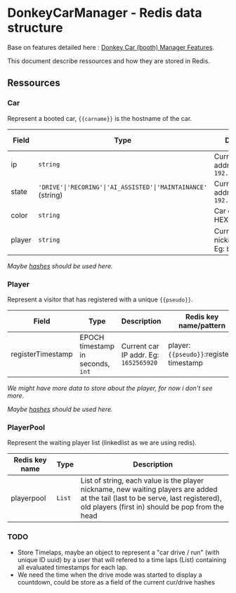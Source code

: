 # DonkeyCarManager - Redis data structure

Base on features detailed here : [Donkey Car (booth) Manager Features](./redis-data-structure.md).

This document describe ressources and how they are stored in Redis.

## Ressources

### Car

Represent a booted car, `{{carname}}` is the hostname of the car.

| Field | Type | Description | Redis key name/pattern |
|--- |--- |--- |--- |
| ip | `string` | Current car IP addr. Eg: `192.168.1.200` | car:`{{carname}}`:ip |
| state | `'DRIVE'\|'RECORING'\|'AI_ASSISTED'\|'MAINTAINANCE'` (string) | Current car IP addr. Eg: `192.168.1.200` | car:`{{carname}}`:state |
| color | `string` | Car color code HEX. Eg: `FF0000` | car:`{{carname}}`:color |
| player | `string` | Current player nickname/pseudo. Eg: `benvii` | car:`{{carname}}`:player |

*Maybe [hashes](https://redis.io/docs/manual/data-types/data-types-tutorial/#hashes) should be used here.*


### Player

Represent a visitor that has registered with a unique `{{pseudo}}`.

| Field | Type | Description | Redis key name/pattern |
|--- |--- |--- |--- |
| registerTimestamp | EPOCH timestamp in seconds, `int` | Current car IP addr. Eg: `1652565920` | player:`{{pseudo}}`:register-timestamp |

*We might have more data to store about the player, for now i don't see more*.

*Maybe [hashes](https://redis.io/docs/manual/data-types/data-types-tutorial/#hashes) should be used here.*


### PlayerPool

Represent the waiting player list (linkedlist as we are using redis).

| Redis key name | Type | Description |
|--- |--- |--- | 
| playerpool | `List` | List of string, each value is the player nickname, new waiting players are added at the tail (last to be serve, last registered), old players (first in) should be pop from the head |

### TODO

* Store Timelaps, maybe an object to represent a "car drive / run" (with unique ID uuid) by a user that will refered to a time laps (List) containing all evaluated timestamps for each lap.
* We need the time when the drive mode was started to display a countdown, could be store as a field of the current cur/drive hashes